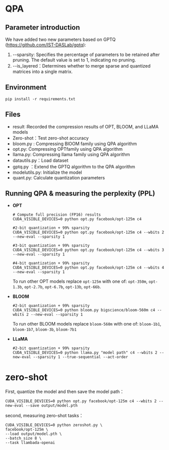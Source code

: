 # QPA

## Parameter introduction

We have added two new parameters based on GPTQ (https://github.com/IST-DASLab/gptq):

1. --sparsity: Specifies the percentage of parameters to be retained after pruning. The default value is set to 1, indicating no pruning.
2. --is_layered：Determines whether to merge sparse and quantized matrices into a single matrix.

## Environment

```
pip install -r requirements.txt
```

## Files

- result :Recorded the compression results of OPT, BLOOM, and LLaMA models
- Zero-shot：Test zero-shot accuracy
- bloom.py : Compressing BlOOM family using QPA algorithm
- opt.py: Compressing OPTfamily using QPA algorithm 
- llama.py: Compressing llama family using QPA algorithm
- datautils.py：Load dataset
- gptq.py ：Extend the GPTQ algorithm to the QPA algorithm
- modelutils.py: Initialize the model
- quant.py: Calculate quantization parameters

## Running QPA & measuring the perplexity (PPL)

- **OPT**

  ```
  # Compute full precision (FP16) results
  CUDA_VISIBLE_DEVICES=0 python opt.py facebook/opt-125m c4
  
  #2-bit quantization + 99% sparsity
  CUDA_VISIBLE_DEVICES=0 python opt.py facebook/opt-125m c4 --wbits 2 --new-eval --sparsity 1
  
  #3-bit quantization + 99% sparsity
  CUDA_VISIBLE_DEVICES=0 python opt.py facebook/opt-125m c4 --wbits 3 --new-eval --sparsity 1
  
  #4-bit quantization + 99% sparsity
  CUDA_VISIBLE_DEVICES=0 python opt.py facebook/opt-125m c4 --wbits 4 --new-eval --sparsity 1
  ```

  To run other OPT models replace `opt-125m` with one of: `opt-350m`, `opt-1.3b`, `opt-2.7b`, `opt-6.7b`, `opt-13b`, `opt-66b`.

- **BLOOM**

  ```
  #2-bit quantization + 99% sparsity
  CUDA_VISIBLE_DEVICES=0 python bloom.py bigscience/bloom-560m c4 --wbits 2 --new-eval --sparsity 1
  ```

  To run other BLOOM models replace `bloom-560m` with one of: `bloom-1b1`, `bloom-1b7`, `bloom-3b`, `bloom-7b1`

- **LLaMA**

  ```
  #2-bit quantization + 99% sparsity
  CUDA_VISIBLE_DEVICES=0 python llama.py "model path" c4 --wbits 2 --new-eval --sparsity 1 --true-sequential --act-order 
  ```


# zero-shot

First, quantize the model and then save the model path：

```
CUDA_VISIBLE_DEVICES=0 python opt.py facebook/opt-125m c4 --wbits 2 --new-eval --save output/model.pth
```

second, measuring zero-shot tasks：

```
CUDA_VISIBLE_DEVICES=0 python zeroshot.py \
facebook/opt-125m \
--load output/model.pth \
--batch_size 8 \
--task llambada-openai
```

